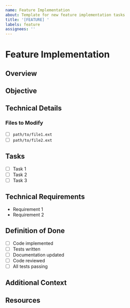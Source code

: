 ```yaml
---
name: Feature Implementation
about: Template for new feature implementation tasks
title: '[FEATURE] '
labels: feature
assignees: ''
---
```


# Feature Implementation

## Overview
<!-- Provide a clear and concise description of the feature -->

## Objective
<!-- What is the goal of this feature? Why is it needed? -->

## Technical Details
<!-- Describe the technical implementation details -->

### Files to Modify
<!-- List the files that need to be created or modified -->
- [ ] `path/to/file1.ext`
- [ ] `path/to/file2.ext`

## Tasks
<!-- Break down the implementation into smaller tasks -->
- [ ] Task 1
- [ ] Task 2
- [ ] Task 3

## Technical Requirements
<!-- List any technical requirements or dependencies -->
- Requirement 1
- Requirement 2

## Definition of Done
<!-- List the criteria that must be met for this feature to be considered complete -->
- [ ] Code implemented
- [ ] Tests written
- [ ] Documentation updated
- [ ] Code reviewed
- [ ] All tests passing

## Additional Context
<!-- Add any other context about the feature here -->

## Resources
<!-- Add links to relevant documentation, design docs, or related issues -->